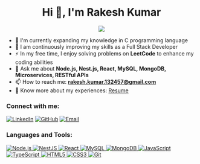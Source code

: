 <h1 align="center">Hi 👋, I'm Rakesh Kumar</h1>

<p align="center">
  <a href="https://github.com/RakeshKumar132457">
    <img src="https://readme-typing-svg.herokuapp.com/?lines=Full+Stack+Software+Engineer;Passionate+about+coding+and+problem-solving;Always+learning+new+technologies&center=true&width=500&height=50">
  </a>
</p>

- 🔭 I'm currently expanding my knowledge in C programming language
- 🌱 I am continuously improving my skills as a Full Stack Developer
- ⚡ In my free time, I enjoy solving problems on **LeetCode** to enhance my coding abilities
- 💬 Ask me about **Node.js, Nest.js, React, MySQL, MongoDB, Microservices, RESTful APIs**
- 📫 How to reach me: **rakesh.kumar.132457@gmail.com**
- 📄 Know more about my experiences: [Resume](https://drive.google.com/file/d/1HKAXnEOIvo7mV8RChWhFqvSW0tbUZeFb/view?usp=share_link)

<h3 align="left">Connect with me:</h3>
<p align="left">
  <a href="https://www.linkedin.com/in/rakeshkumar1324" target="_blank"><img src="https://img.shields.io/badge/-LinkedIn-blue?style=flat-square&logo=Linkedin&logoColor=white&link=https://www.linkedin.com/in/rakeshkumar1324" alt="LinkedIn"></a>
  <a href="https://github.com/RakeshKumar132457" target="_blank"><img src="https://img.shields.io/badge/-GitHub-black?style=flat-square&logo=Github&logoColor=white&link=https://github.com/RakeshKumar132457" alt="GitHub"></a>
  <a href="mailto:rakesh.kumar.132457@gmail.com" target="_blank"><img src="https://img.shields.io/badge/-Email-d14836?style=flat-square&logo=Gmail&logoColor=white&link=mailto:rakesh.kumar.132457@gmail.com" alt="Email"></a>
</p>

<h3 align="left">Languages and Tools:</h3>
<p align="left">
  <a href="https://nodejs.org" target="_blank"> <img src="https://img.shields.io/badge/-Node.js-339933?style=flat-square&logo=Node.js&logoColor=white" alt="Node.js"/> </a>
  <a href="https://nestjs.com/" target="_blank"> <img src="https://img.shields.io/badge/-NestJS-E0234E?style=flat-square&logo=NestJS&logoColor=white" alt="NestJS"/> </a>
  <a href="https://reactjs.org/" target="_blank"> <img src="https://img.shields.io/badge/-React-61DAFB?style=flat-square&logo=React&logoColor=black" alt="React"/> </a>
  <a href="https://www.mysql.com/" target="_blank"> <img src="https://img.shields.io/badge/-MySQL-4479A1?style=flat-square&logo=MySQL&logoColor=white" alt="MySQL"/> </a>
  <a href="https://www.mongodb.com/" target="_blank"> <img src="https://img.shields.io/badge/-MongoDB-47A248?style=flat-square&logo=MongoDB&logoColor=white" alt="MongoDB"/> </a>
  <a href="https://www.javascript.com/" target="_blank"> <img src="https://img.shields.io/badge/-JavaScript-F7DF1E?style=flat-square&logo=JavaScript&logoColor=black" alt="JavaScript"/> </a>
  <a href="https://www.typescriptlang.org/" target="_blank"> <img src="https://img.shields.io/badge/-TypeScript-3178C6?style=flat-square&logo=TypeScript&logoColor=white" alt="TypeScript"/> </a>
  <a href="https://html.spec.whatwg.org/" target="_blank"> <img src="https://img.shields.io/badge/-HTML5-E34F26?style=flat-square&logo=HTML5&logoColor=white" alt="HTML5"/> </a>
  <a href="https://www.w3.org/Style/CSS/" target="_blank"> <img src="https://img.shields.io/badge/-CSS3-1572B6?style=flat-square&logo=CSS3&logoColor=white" alt="CSS3"/> </a>
  <a href="https://git-scm.com/" target="_blank"> <img src="https://img.shields.io/badge/-Git-F05032?style=flat-square&logo=Git&logoColor=white" alt="Git"/> </a>
</p>
